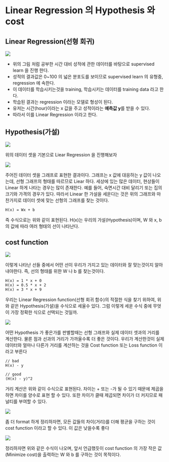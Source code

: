 # Linear Regression 의 Hypothesis 와 cost

## Linear Regression(선형 회귀)

<img src="https://user-images.githubusercontent.com/20614643/44731554-619f5280-ab1e-11e8-912d-72d35042eeb4.png" />

- 위의 그림 처럼 공부한 시간 대비 성적에 관한 데이터를 바탕으로 supervised learn 을 진행 한다.
- 성적의 결과값은 0~100 의 넓은 분포도를 보이므로 supervised learn 의 유형중, regression 에 속한다.
- 이 데이터를 학습시키는것을 training, 학습시키는 데이터를 training data 라고 한다.
- 학습된 결과는 regression 이라는 모델로 형성이 된다.
- 유저는 시간(hour)이라는 x 값을 주고 성적이라는 **예측값 y**를 받을 수 있다.
- 따라서 이를 Linear Regression 이라고 한다.

## Hypothesis(가설)

<img src="https://user-images.githubusercontent.com/20614643/44731838-0457d100-ab1f-11e8-8e84-81eececbd0cf.png" />

위의 데이터 셋을 기본으로 Liear Regression 을 진행해보자

<img src="https://user-images.githubusercontent.com/20614643/44731887-1fc2dc00-ab1f-11e8-9bfd-618b2fa7551d.png" />

주어진 데이터 셋을 그래프로 표현한 결과이다. 그래프는 x 값에 대응하는 y 값이 나오는데, 선형 그래프의 형태를 따르므로 Liear 하다.
세상에 있는 많은 데이터, 현상들이 Linear 하게 나타는 경우는 많이 존재한다. 예를 들어, 숙면시간 대비 달리기 또는 집의 크기와 가격의 경우가 있다. 따라서 Linear 한 가설을 세운다는 것은 위의 그래프와 마찬가지로 데이터 셋에 맞는 선형의 그래프를 찾는 것이다.

```
H(x) = Wx + b
```

즉 수식으로는 위와 같이 표현된다. H(x)는 우리의 가설(Hypothesis)이며, W 와 x, b 의 값에 따라 여러 형태의 선이 나타난다.

## cost function

<img src="https://user-images.githubusercontent.com/20614643/44733649-fad06800-ab22-11e8-8e03-7e82f49bb2a3.png" />

이렇게 나타난 선들 중에서 어떤 선이 우리가 가지고 있는 데이터와 잘 맞는것이지 알아내야한다. 즉, 선의 형태를 위한 W 나 b 를 찾는것이다.

```
H(x) = 1 * x + 0
H(x) = 0.5 * x + 2
H(x) = 3 * x + 9
```

우리는 Linear Regression function(선형 회귀 함수)의 적절한 식을 찾기 위하여, 위와 같은 Hypothesis(가설)을 수식으로 세울수 있다. 그럼 이렇게 세운 수식 중에 무엇이 가장 정확한 식으로 선택되는 것일까.

<img src="https://user-images.githubusercontent.com/20614643/44732917-5994e200-ab21-11e8-956d-4de749a2d3ed.png" />

어떤 Hypothesis 가 좋은가를 판별할때는 선형 그래프와 실제 데이터 셋과의 거리를 계산한다. 물론 점과 선과의 거리가 가까울수록 더 좋은 것이다. 우리가 계산한것이 실제 데이터와 얼마나 다른가 거리를 계산하는 것을 Cost function 또는 Loss function 이라고 부른다

```
// bad
H(x) - y

// good
(H(x) - y)^2
```

거리 계산은 위와 같이 수식으로 표현된다. 차이는 + 또는 -가 될 수 있기 때문에 제곱을 하면 차이를 양수로 표현 할 수 있다. 또한 차이가 클때 제곱되면 차이가 더 커지므로 패널티를 부여할 수 있다.

<img src="https://user-images.githubusercontent.com/20614643/44733174-f6f01600-ab21-11e8-8ac6-a62d952b2e04.png" />

좀 더 format 하게 정리하자면, 모든 값들의 차이(거리)를 더해 평균을 구하는 것이 cost function 이라고 할 수 있다. 이 값은 낮을수록 좋다

<img src="https://user-images.githubusercontent.com/20614643/44733357-6403ab80-ab22-11e8-8363-8118a52fe53a.png" />

정리하자면 위와 같은 수식이 나오며, 앞서 언급했듯이 cost function 의 가장 작은 값(Minimize cost)을 출력하는 W 와 b 를 구하는 것이 목적이다.
